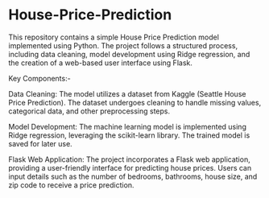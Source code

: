 # House-Price-Prediction
This repository contains a simple House Price Prediction model implemented using Python. The project follows a structured process, including data cleaning, model development using Ridge regression, and the creation of a web-based user interface using Flask.

Key Components:-

Data Cleaning: The model utilizes a dataset from Kaggle (Seattle House Price Prediction). The dataset undergoes cleaning to handle missing values, categorical data, and other preprocessing steps.

Model Development: The machine learning model is implemented using Ridge regression, leveraging the scikit-learn library. The trained model is saved for later use.

Flask Web Application: The project incorporates a Flask web application, providing a user-friendly interface for predicting house prices. Users can input details such as the number of bedrooms, bathrooms, house size, and zip code to receive a price prediction.
